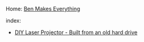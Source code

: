 Home: [Ben Makes Everything](https://www.youtube.com/@benmakeseverything)

index:
- [DIY Laser Projector - Built from an old hard drive](https://youtu.be/u9TpJ-_hBR8)
